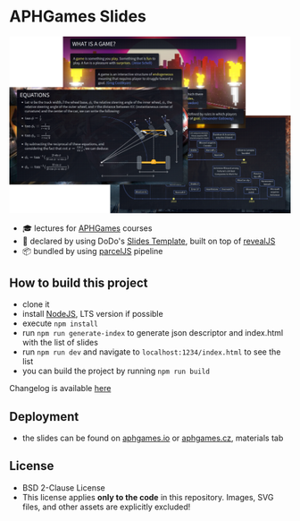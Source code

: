 # APHGames Slides

![APHSlides](./img.png)

- 🎓 lectures for [APHGames](https://aphgames.io) courses
- 🎈 declared by using DoDo's [Slides Template](https://github.com/dodolab/slides-template), built on top of [revealJS](https://revealjs.com)
- 📦 bundled by using [parcelJS](https://parceljs.org) pipeline

## How to build this project
- clone it
- install [NodeJS](https://nodejs.org/en/download/), LTS version if possible 
- execute `npm install`
- run `npm run generate-index` to generate json descriptor and index.html with the list of slides
- run `npm run dev` and navigate to `localhost:1234/index.html` to see the list
- you can build the project by running `npm run build`

Changelog is available [here](./CHANGELOG.md)

## Deployment
- the slides can be found on [aphgames.io](https://aphgames.io) or [aphgames.cz](https://aphgames.cz), materials tab

## License
- BSD 2-Clause License
- This license applies **only to the code** in this repository. Images, SVG files, and other assets are explicitly excluded!